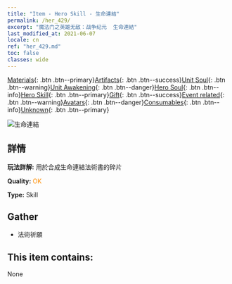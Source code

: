 ```yaml
---
title: "Item - Hero Skill - 生命連結"
permalink: /her_429/
excerpt: "魔法门之英雄无敌：战争纪元  生命連結"
last_modified_at: 2021-06-07
locale: cn
ref: "her_429.md"
toc: false
classes: wide
---
```

 [Materials](/ItemsCN/){: .btn .btn--primary}[Artifacts](/ItemsCN/Artifacts/){: .btn .btn--success}[Unit Soul](/ItemsCN/UnitSoul/){: .btn .btn--warning}[Unit Awakening](/ItemsCN/UnitAwakening/){: .btn .btn--danger}[Hero Soul](/ItemsCN/HeroSoul/){: .btn .btn--info}[Hero Skill](/ItemsCN/HeroSkill/){: .btn .btn--primary}[Gift](/ItemsCN/Gift/){: .btn .btn--success}[Event related](/ItemsCN/Events/){: .btn .btn--warning}[Avatars](/ItemsCN/Avatars/){: .btn .btn--danger}[Consumables](/ItemsCN/Consumables/){: .btn .btn--info}[Unknown](/ItemsCN/Unknown/){: .btn .btn--primary}

 ![生命連結](/images/t/ps_shengminglianjie.png)

## 詳情
 **玩法詳解:** 用於合成生命連結法術書的碎片

 **Quality:** <span style="color: #FF8C00">OK</span>

 **Type:** Skill

## Gather

*    法術祈願 

## This item contains:

  None

